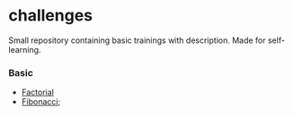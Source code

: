 # challenges
Small repository containing basic trainings with description. Made for self-learning.

### Basic ###

- [Factorial](https://github.com/DamirGadiev/challenges/tree/master/factorial)
- [Fibonacci](https://github.com/DamirGadiev/challenges/tree/master/fibonacci);
